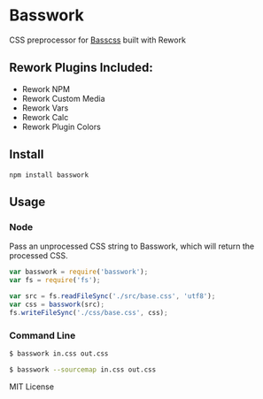 # Basswork

CSS preprocessor for [Basscss](http://basscss.com) built with Rework

## Rework Plugins Included:
- Rework NPM
- Rework Custom Media
- Rework Vars
- Rework Calc
- Rework Plugin Colors

## Install

```
npm install basswork
```

## Usage

### Node

Pass an unprocessed CSS string to Basswork, which will return the processed CSS.

```javascript
var basswork = require('basswork');
var fs = require('fs');

var src = fs.readFileSync('./src/base.css', 'utf8');
var css = basswork(src);
fs.writeFileSync('./css/base.css', css);
```

### Command Line

```sh
$ basswork in.css out.css
```

```sh
$ basswork --sourcemap in.css out.css
```

MIT License

